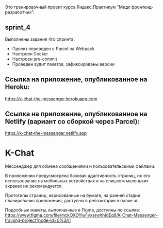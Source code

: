 Это тренировочный проект курса Яндекс.Практикум "Мидл фронтенд-разработчик".

## sprint_4

Выполнены задания 4го спринта:
- Проект переведен с Parcel на Webpack
- Настроен Docker
- Настроен pre-commit
- Проведен аудит пакетов, зафиксированы версии

## Ссылка на приложение, опубликованное на Heroku:
https://k-chat-the-messenger.herokuapp.com

## Ссылка на приложение, опубликованное на Netlify (вариант со сборкой через Parcel):
https://k-chat-the-messenger.netlify.app

# K-Chat

Мессенджер для обмена сообщениями и пользовательскими файлами.

В приложении предусмотрена базовая адаптивность страниц, но его использование на мобильных устройствах и на слишком маленьких экранах не рекомендуется.

Прототипы страниц, нарисованные на бумаге, на ранней стадии планирования приложения, доступны в репозитории в папке ui.

Подробные макеты, выполненные в Figma, доступны по ссылке:
https://www.figma.com/file/mckOXOYiw1vxarwhhIdEq6/K-Chat-Messenger-training-project?node-id=0%3A1
